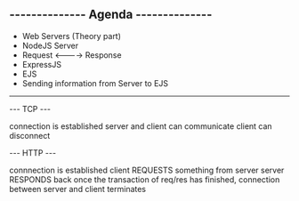## -------------- Agenda --------------

- Web Servers (Theory part)
- NodeJS Server
- Request <----> Response
- ExpressJS
- EJS
- Sending information from Server to EJS
--------------------------------------


--- TCP ---

connection is established
server and client can communicate
client can disconnect

--- HTTP ---

connnection is established
client REQUESTS something from server
server RESPONDS back
once the transaction of req/res has finished, 
connection between server and client terminates

